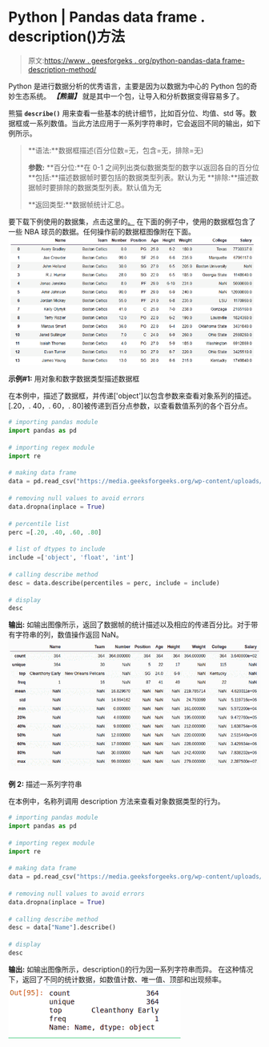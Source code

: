 # Python | Pandas data frame . description()方法

> 原文:[https://www . geesforgeks . org/python-pandas-data frame-description-method/](https://www.geeksforgeeks.org/python-pandas-dataframe-describe-method/)

Python 是进行数据分析的优秀语言，主要是因为以数据为中心的 Python 包的奇妙生态系统。 ***【熊猫】*** 就是其中一个包，让导入和分析数据变得容易多了。

熊猫 **`describe()`** 用来查看一些基本的统计细节，比如百分位、均值、std 等。数据框或一系列数值。当此方法应用于一系列字符串时，它会返回不同的输出，如下例所示。

> **语法:**数据框描述(百分位数=无，包含=无，排除=无)
> 
> **参数:**
> **百分位:**在 0-1 之间列出类似数据类型的数字以返回各自的百分位
> **包括:**描述数据帧时要包括的数据类型列表。默认为无
> **排除:**描述数据帧时要排除的数据类型列表。默认值为无
> 
> **返回类型:**数据帧统计汇总。

要下载下例使用的数据集，点击这里的[。](https://media.geeksforgeeks.org/wp-content/uploads/nba.csv)
在下面的例子中，使用的数据框包含了一些 NBA 球员的数据。任何操作前的数据框图像附在下面。
![](img/793ad040c852f46d3cbfdaf19ee388c2.png)

**示例#1:** 用对象和数字数据类型描述数据框

在本例中，描述了数据框，并传递['object']以包含参数来查看对象系列的描述。[.20，. 40，. 60，. 80]被传递到百分点参数，以查看数值系列的各个百分点。

```py
# importing pandas module 
import pandas as pd 

# importing regex module
import re

# making data frame 
data = pd.read_csv("https://media.geeksforgeeks.org/wp-content/uploads/nba.csv") 

# removing null values to avoid errors 
data.dropna(inplace = True) 

# percentile list
perc =[.20, .40, .60, .80]

# list of dtypes to include
include =['object', 'float', 'int']

# calling describe method
desc = data.describe(percentiles = perc, include = include)

# display
desc
```

**输出:**
如输出图像所示，返回了数据帧的统计描述以及相应的传递百分比。对于带有字符串的列，数值操作返回 NaN。
![](img/0d28cdce6d7cfe98f341042d841abf7b.png)

**例 2:** 描述一系列字符串

在本例中，名称列调用 description 方法来查看对象数据类型的行为。

```py
# importing pandas module 
import pandas as pd 

# importing regex module
import re

# making data frame 
data = pd.read_csv("https://media.geeksforgeeks.org/wp-content/uploads/nba.csv") 

# removing null values to avoid errors 
data.dropna(inplace = True) 

# calling describe method
desc = data["Name"].describe()

# display
desc
```

**输出:**
如输出图像所示，description()的行为因一系列字符串而异。
在这种情况下，返回了不同的统计数据，如数值计数、唯一值、顶部和出现频率。
![](img/3cc93219a83c81c4cfa0abec52695de3.png)